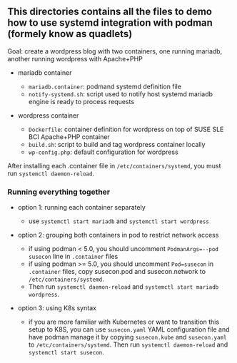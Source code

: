 ## This directories contains all the files to demo how to use systemd integration with podman (formely know as quadlets) 

 Goal: create a wordpress blog with two containers, one running mariadb, another running wordpress with Apache+PHP 

* mariadb container
  + `mariadb.container`: podmand systemd definition file
  + `notify-systemd.sh`: script used to notify host systemd mariadb engine is ready to process requests

* wordpress container
  + `Dockerfile`: container definition for wordpress  on top of SUSE SLE BCI Apache+PHP container
  + `build.sh`: script to build and tag wordpress container locally
  + `wp-config.php`: default configuration for wordpress

After installing each .container file in `/etc/containers/systemd`, you must run `systemctl daemon-reload`.

### Running everything together

* option 1: running each container separately
  + use `systemctl start mariadb` and `systemctl start wordpress`

* option 2: grouping both containers in pod to restrict network access
  + if using podman < 5.0, you should uncomment `PodmanArgs=--pod susecon` line in `.container` files
  + if using podman >= 5.0, you should uncomment `Pod=susecon` in `.container` files, copy susecon.pod and susecon.network to `/etc/containers/systemd`.
  + Then run `systemctl daemon-reload` and `systemctl start mariadb wordpress`.

* option 3: using K8s syntax
  + if you are more familiar with Kubernetes or want to transition this setup to K8S, you can use `susecon.yaml` YAML configuration file and have podman manage it by copying `susecon.kube` and `susecon.yaml` to `/etc/containers/systemd`. Then run `systemctl daemon-reload` and `systemctl start susecon`.


